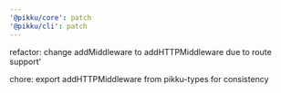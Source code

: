 ```yaml
---
'@pikku/core': patch
'@pikku/cli': patch
---
```


refactor: change addMiddleware to addHTTPMiddleware due to route support'

chore: export addHTTPMiddleware from pikku-types for consistency
